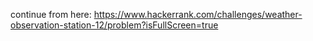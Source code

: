 continue from here:
https://www.hackerrank.com/challenges/weather-observation-station-12/problem?isFullScreen=true
